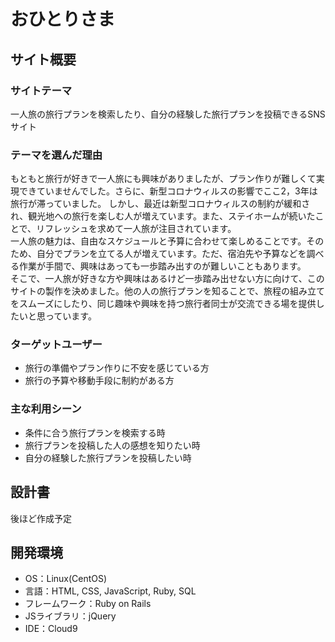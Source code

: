 # おひとりさま

## サイト概要
### サイトテーマ
一人旅の旅行プランを検索したり、自分の経験した旅行プランを投稿できるSNSサイト


### テーマを選んだ理由
もともと旅行が好きで一人旅にも興味がありましたが、プラン作りが難しくて実現できていませんでした。さらに、新型コロナウィルスの影響でここ2，3年は旅行が滞っていました。
しかし、最近は新型コロナウィルスの制約が緩和され、観光地への旅行を楽しむ人が増えています。また、ステイホームが続いたことで、リフレッシュを求めて一人旅が注目されています。<br>
一人旅の魅力は、自由なスケジュールと予算に合わせて楽しめることです。そのため、自分でプランを立てる人が増えています。ただ、宿泊先や予算などを調べる作業が手間で、興味はあっても一歩踏み出すのが難しいこともあります。<br>
そこで、一人旅が好きな方や興味はあるけど一歩踏み出せない方に向けて、このサイトの製作を決めました。他の人の旅行プランを知ることで、旅程の組み立てをスムーズにしたり、同じ趣味や興味を持つ旅行者同士が交流できる場を提供したいと思っています。


### ターゲットユーザー
- 旅行の準備やプラン作りに不安を感じている方
- 旅行の予算や移動手段に制約がある方


### 主な利用シーン
- 条件に合う旅行プランを検索する時
- 旅行プランを投稿した人の感想を知りたい時
- 自分の経験した旅行プランを投稿したい時


## 設計書
後ほど作成予定

## 開発環境
- OS：Linux(CentOS)
- 言語：HTML, CSS, JavaScript, Ruby, SQL
- フレームワーク：Ruby on Rails
- JSライブラリ：jQuery
- IDE：Cloud9